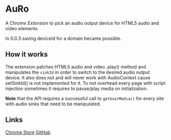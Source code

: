 # AuRo
A *Chrome Extension* to pick an audio output device for HTML5 audio and video elements.

In 0.0.3 saving deviceId for a domain became possible.

## How it works
The extension patches HTML5 audio and video .play() method and manipulates the `sinkId` in order to switch to the desired audio output device.
It also does not and will never work with AudioContext cause setSinkId() is not implemented for it.
To not overhead every page with script injection sometimes it requires to pause/play media on initialization.

**Note** that the API requires a successful call to `getUserMedia()` for every site with audio sinks that
need to be manipulated.
## Links
[Chrome Store](https://chrome.google.com/webstore/detail/auro-audio-output-device/hglnindfakmbhhkldompfjeknfapaceh)
[GitHub](https://github.com/ish-/AuRo)
